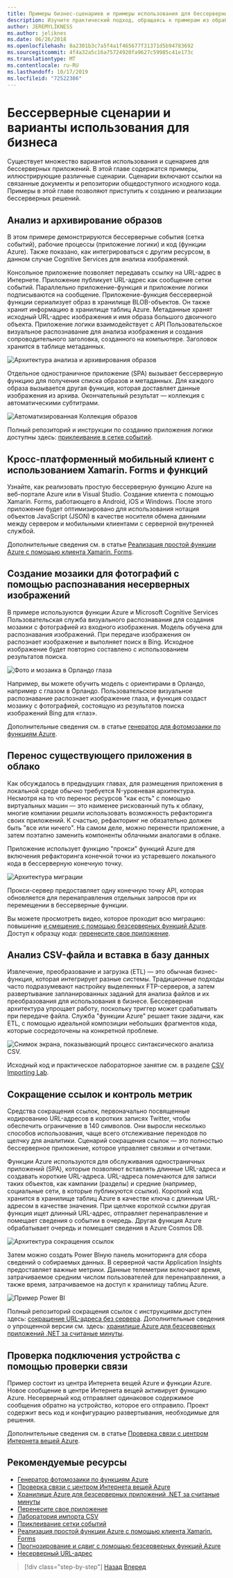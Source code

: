 ```yaml
---
title: Примеры бизнес-сценариев и примеры использования для бессерверных приложений
description: Изучите практический подход, обращаясь к примерам из обработки изображений на мобильные серверные и ETL-конвейеры.
author: JEREMYLIKNESS
ms.author: jeliknes
ms.date: 06/26/2018
ms.openlocfilehash: 8a2301b3c7a5f4a1f465677f31371d5b94783692
ms.sourcegitcommit: 4f4a32a5c16a75724920fa9627c59985c41e173c
ms.translationtype: MT
ms.contentlocale: ru-RU
ms.lasthandoff: 10/17/2019
ms.locfileid: "72522386"
---
```

# <a name="serverless-business-scenarios-and-use-cases"></a>Бессерверные сценарии и варианты использования для бизнеса

Существует множество вариантов использования и сценариев для бессерверных приложений. В этой главе содержатся примеры, иллюстрирующие различные сценарии. Сценарии включают ссылки на связанные документы и репозитории общедоступного исходного кода. Примеры в этой главе позволяют приступить к созданию и реализации бессерверных решений.

## <a name="analyze-and-archive-images"></a>Анализ и архивирование образов

В этом примере демонстрируются бессерверные события (сетка событий), рабочие процессы (приложение логики) и код (функции Azure). Также показано, как интегрироваться с другим ресурсом, в данном случае Cognitive Services для анализа изображений.

Консольное приложение позволяет передавать ссылку на URL-адрес в Интернете. Приложение публикует URL-адрес как сообщение сетки событий. Параллельно приложение-функция и приложение логики подписываются на сообщение. Приложение-функция бессерверной функции сериализует образ в хранилище BLOB-объектов. Он также хранит информацию в хранилище таблиц Azure. Метаданные хранят исходный URL-адрес изображения и имя образа большого двоичного объекта. Приложение логики взаимодействует с API Пользовательское визуальное распознавание для анализа изображения и создания сопроводительного заголовка, созданного на компьютере. Заголовок хранится в таблице метаданных.

![Архитектура анализа и архивирования образов](./media/image-processing-example.png)

Отдельное одностраничное приложение (SPA) вызывает бессерверную функцию для получения списка образов и метаданных. Для каждого образа вызывается другая функция, которая доставляет данные изображения из архива. Окончательный результат — коллекция с автоматическими субтитрами.

![Автоматизированная Коллекция образов](./media/automated-image-gallery.png)

Полный репозиторий и инструкции по созданию приложения логики доступны здесь: [приклеивание в сетке событий](https://github.com/JeremyLikness/Event-Grid-Glue).

## <a name="cross-platform-mobile-client-using-xamarinforms-and-functions"></a>Кросс-платформенный мобильный клиент с использованием Xamarin. Forms и функций

Узнайте, как реализовать простую бессерверную функцию Azure на веб-портале Azure или в Visual Studio. Создание клиента с помощью Xamarin. Forms, работающего в Android, iOS и Windows. После этого приложение будет оптимизировано для использования нотация объектов JavaScript (JSON) в качестве носителя обмена данными между сервером и мобильными клиентами с серверной внутренней службой.

Дополнительные сведения см. в статье [Реализация простой функции Azure с помощью клиента Xamarin. Forms](https://azure.microsoft.com/resources/samples/functions-xamarin-getting-started/).

## <a name="generate-a-photo-mosaic-with-serverless-image-recognition"></a>Создание мозаики для фотографий с помощью распознавания несерверных изображений

В примере используются функции Azure и Microsoft Cognitive Services Пользовательская служба визуального распознавания для создания мозаики с фотографией из входного изображения. Модель обучена для распознавания изображений. При передаче изображения он распознает изображение и выполняет поиск в Bing. Исходное изображение будет повторно составлено с использованием результатов поиска.

![Фото и мозаика в Орландо глаза](./media/orlando-eye-both.png)

Например, вы можете обучить модель с ориентирами в Орландо, например с глазом в Орландо. Пользовательское визуальное распознавание распознает изображение глаза, и функция создаст мозаику с фотографией, состоящую из результатов поиска изображений Bing для «глаз».

Дополнительные сведения см. в статье [генератор для фотомозаики по функциям Azure](https://azure.microsoft.com/resources/samples/functions-dotnet-photo-mosaic/).

## <a name="migrate-an-existing-application-to-the-cloud"></a>Перенос существующего приложения в облако

Как обсуждалось в предыдущих главах, для размещения приложения в локальной среде обычно требуется N-уровневая архитектура. Несмотря на то что перенос ресурсов "как есть" с помощью виртуальных машин — это наименее рискованный путь к облаку, многие компании решили использовать возможность рефакторинга своих приложений. К счастью, рефакторинг не обязательно должен быть "все или ничего". На самом деле, можно перенести приложение, а затем поэтапно заменить компоненты облачными аналогами в облаке.

Приложение использует функцию "прокси" функций Azure для включения рефакторинга конечной точки из устаревшего локального кода в бессерверную конечную точку.

![Архитектура миграции](./media/migration-architecture.png)

Прокси-сервер предоставляет одну конечную точку API, которая обновляется для перенаправления отдельных запросов при их перемещении в бессерверные функции.

Вы можете просмотреть видео, которое проходит всю миграцию: повышение [и смещение с помощью безсерверных функций Azure](https://channel9.msdn.com/Events/Connect/2017/E102). Доступ к образцу кода: [перенесите свое приложение](https://github.com/JeremyLikness/bring-own-app-connect-17).

## <a name="parse-a-csv-file-and-insert-into-a-database"></a>Анализ CSV-файла и вставка в базу данных

Извлечение, преобразование и загрузка (ETL) — это обычная бизнес-функция, которая интегрирует разные системы. Традиционные подходы часто подразумевают настройку выделенных FTP-серверов, а затем развертывание запланированных заданий для анализа файлов и их преобразования для использования в бизнесе. Бессерверная архитектура упрощает работу, поскольку триггер может срабатывать при передаче файла. Служба "функции Azure" решает такие задачи, как ETL, с помощью идеальной композиции небольших фрагментов кода, которые сосредоточены на конкретной проблеме.

![Снимок экрана, показывающий процесс синтаксического анализа CSV.](./media/serverless-business-scenarios/csv-parse-database-import.png)

Исходный код и практическое лабораторное занятие см. в разделе [CSV Importing Lab](https://github.com/JeremyLikness/azure-fn-file-process-hol).

## <a name="shorten-links-and-track-metrics"></a>Сокращение ссылок и контроль метрик

Средства сокращения ссылок, первоначально посвященные кодированию URL-адресов в коротких записях Twitter, чтобы обеспечить ограничение в 140 символов. Они выросли несколько способов использования, чаще всего отслеживание переходов по щелчку для аналитики. Сценарий сокращения ссылок — это полностью бессерверное приложение, которое управляет связями и отчетами.

Функции Azure используются для обслуживания одностраничных приложений (SPA), которые позволяют вставлять длинные URL-адреса и создавать короткие URL-адреса. URL-адреса помечаются для записи таких объектов, как кампании (разделы) и средние (например, социальные сети, в которые публикуются ссылки). Короткий код хранится в хранилище таблиц Azure в качестве ключа с длинным URL-адресом в качестве значения. При щелчке короткой ссылки другая функция ищет длинный URL-адрес, отправляет перенаправление и помещает сведения о событии в очередь. Другая функция Azure обрабатывает очередь и помещает сведения в Azure Cosmos DB.

![Архитектура сокращения ссылок](./media/link-shortener-architecture.png)

Затем можно создать Power BIную панель мониторинга для сбора сведений о собираемых данных. В серверной части Application Insights предоставляет важные метрики. Данные телеметрии включают время, затрачиваемое средним числом пользователей для перенаправления, а также время, затрачиваемое на доступ к хранилищу таблиц Azure.

![Пример Power BI](./media/power-bi-example.png)

Полный репозиторий сокращения ссылок с инструкциями доступен здесь: [сокращение URL-адреса без сервера](https://github.com/jeremylikness/serverless-url-shortener). Дополнительные сведения о упрощенной версии см. здесь: [хранилище Azure для безсерверных приложений .NET за считаные минуты](https://devblogs.microsoft.com/aspnet/azure-storage-for-serverless-net-apps-in-minutes/).

## <a name="verify-device-connectivity-using-a-ping"></a>Проверка подключения устройства с помощью проверки связи

Пример состоит из центра Интернета вещей Azure и функции Azure. Новое сообщение в центре Интернета вещей активирует функцию Azure. Несерверный код отправляет одинаковое содержимое сообщения обратно на устройство, которое его отправило. Проект содержит весь код и конфигурацию развертывания, необходимые для решения.

Дополнительные сведения см. в статье [Проверка связи с центром Интернета вещей Azure](https://azure.microsoft.com/resources/samples/iot-hub-node-ping/).

## <a name="recommended-resources"></a>Рекомендуемые ресурсы

- [Генератор фотомозаики по функциям Azure](https://azure.microsoft.com/resources/samples/functions-dotnet-photo-mosaic/)
- [Проверка связи с центром Интернета вещей Azure](https://azure.microsoft.com/resources/samples/iot-hub-node-ping/)
- [Хранилище Azure для безсерверных приложений .NET за считаные минуты](https://devblogs.microsoft.com/aspnet/azure-storage-for-serverless-net-apps-in-minutes/)
- [Перенесите свое приложение](https://github.com/JeremyLikness/bring-own-app-connect-17)
- [Лаборатория импорта CSV](https://github.com/JeremyLikness/azure-fn-file-process-hol)
- [Приклеивание сетки событий](https://github.com/JeremyLikness/Event-Grid-Glue)
- [Реализация простой функции Azure с помощью клиента Xamarin. Forms](https://azure.microsoft.com/resources/samples/functions-xamarin-getting-started/)
- [Прогнозирование и сдвиг с помощью безсерверных функций Azure](https://channel9.msdn.com/Events/Connect/2017/E102)
- [Несерверный URL-адрес](https://github.com/jeremylikness/serverless-url-shortener)

>[!div class="step-by-step"]
>[Назад](orchestration-patterns.md)
>[Вперед](serverless-conclusion.md)
